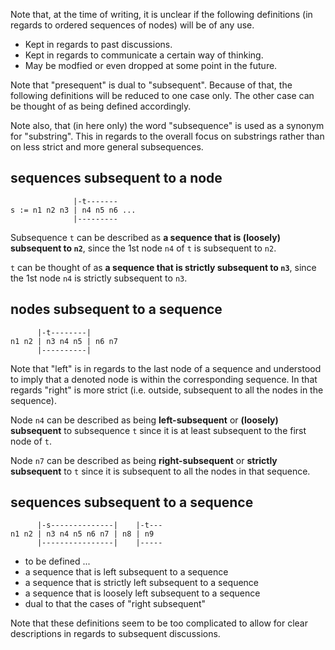 
Note that, at the time of writing, it is unclear if the following definitions
(in regards to ordered sequences of nodes) will be of any use.

* Kept in regards to past discussions.
* Kept in regards to communicate a certain way of thinking.
* May be modfied or even dropped at some point in the future.

Note that "presequent" is dual to "subsequent". Because of that, the following
definitions will be reduced to one case only. The other case can be thought of
as being defined accordingly.

Note also, that (in here only) the word "subsequence" is used as a synonym for
"substring". This in regards to the overall focus on substrings rather than on
less strict and more general subsequences.

<!-- ======================================================================= -->
## sequences subsequent to a node

```
              |-t-------
s := n1 n2 n3 | n4 n5 n6 ...
              |---------
```

Subsequence `t` can be described as
**a sequence that is (loosely) subsequent to `n2`**,
since the 1st node `n4` of `t` is subsequent to `n2`.

`t` can be thought of as
**a sequence that is strictly subsequent to `n3`**,
since the 1st node `n4` is strictly subsequent to `n3`.

<!-- ======================================================================= -->
## nodes subsequent to a sequence

```
      |-t--------|
n1 n2 | n3 n4 n5 | n6 n7
      |----------|
```

Note that "left" is in regards to the last node of a sequence and understood to
imply that a denoted node is within the corresponding sequence. In that regards
"right" is more strict (i.e. outside, subsequent to all the nodes in the sequence).

Node `n4` can be described as being **left-subsequent** or **(loosely) subsequent**
to subsequence `t` since it is at least subsequent to the first node of `t`.

Node `n7` can be described as being **right-subsequent** or **strictly subsequent**
to `t` since it is subsequent to all the nodes in that sequence.

<!-- ======================================================================= -->
## sequences subsequent to a sequence

```
      |-s--------------|    |-t---
n1 n2 | n3 n4 n5 n6 n7 | n8 | n9
      |----------------|    |-----
```

* to be defined ...
* a sequence that is left subsequent to a sequence
* a sequence that is strictly left subsequent to a sequence
* a sequence that is loosely left subsequent to a sequence
* dual to that the cases of "right subsequent"

Note that these definitions seem to be too complicated to allow for clear
descriptions in regards to subsequent discussions.
